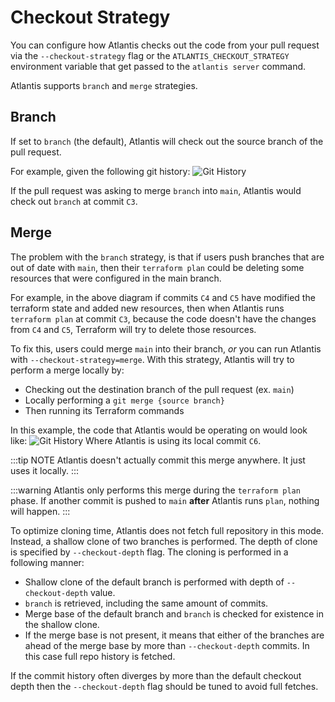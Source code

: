 # Checkout Strategy

You can configure how Atlantis checks out the code from your pull request via
the `--checkout-strategy` flag or the `ATLANTIS_CHECKOUT_STRATEGY` environment
variable that get passed to the `atlantis server` command.

Atlantis supports `branch` and `merge` strategies.

## Branch
If set to `branch` (the default), Atlantis will check out the source branch
of the pull request.

For example, given the following git history:
![Git History](./images/branch-strategy.png)

If the pull request was asking to merge `branch` into `main`,
Atlantis would check out `branch` at commit `C3`.

## Merge
The problem with the `branch` strategy, is that if users push branches that are
out of date with `main`, then their `terraform plan` could be deleting
some resources that were configured in the main branch.

For example, in the above diagram if commits `C4` and `C5` have modified the
terraform state and added new resources, then when Atlantis runs `terraform plan`
at commit `C3`, because the code doesn't have the changes from `C4` and `C5`,
Terraform will try to delete those resources.

To fix this, users could merge `main` into their branch, *or* you can run
Atlantis with `--checkout-strategy=merge`. With this strategy, Atlantis will
try to perform a merge locally by:

* Checking out the destination branch of the pull request (ex. `main`)
* Locally performing a `git merge {source branch}`
* Then running its Terraform commands

In this example, the code that Atlantis would be operating on would look like:
![Git History](./images/merge-strategy.png)
Where Atlantis is using its local commit `C6`.

:::tip NOTE
Atlantis doesn't actually commit this merge anywhere. It just uses it locally.
:::

:::warning
Atlantis only performs this merge during the `terraform plan` phase. If another
commit is pushed to `main` **after** Atlantis runs `plan`, nothing will happen.
:::

To optimize cloning time, Atlantis does not fetch full repository in this mode. Instead, a shallow clone of two branches is performed. The depth of clone is specified by `--checkout-depth` flag. The cloning is performed in a following manner:

- Shallow clone of the default branch is performed with depth of `--checkout-depth` value.
- `branch` is retrieved, including the same amount of commits.
- Merge base of the default branch and `branch` is checked for existence in the shallow clone.
- If the merge base is not present, it means that either of the branches are ahead of the merge base by more than `--checkout-depth` commits. In this case full repo history is fetched.

If the commit history often diverges by more than the default checkout depth then the `--checkout-depth` flag should be tuned to avoid full fetches.